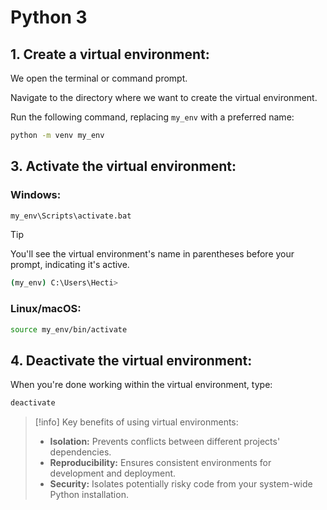# Python 3

## 1. Create a virtual environment:

We open the terminal or command prompt.

Navigate to the directory where we want to create the virtual environment.

Run the following command, replacing `my_env` with a preferred name:

```bash
python -m venv my_env
```

## 3. Activate the virtual environment:

### Windows:

```bash
my_env\Scripts\activate.bat
```

> [!tip]
> You'll see the virtual environment's name in parentheses before your prompt, indicating it's active.
> ```bash
> (my_env) C:\Users\Hecti>
> ```
> 
### Linux/macOS:

```bash
source my_env/bin/activate
```

## 4. Deactivate the virtual environment:

When you're done working within the virtual environment, type:

```bash
deactivate
```



> [!info] Key benefits of using virtual environments:
> - **Isolation:** Prevents conflicts between different projects' dependencies.
> - **Reproducibility:** Ensures consistent environments for development and deployment.
> - **Security:** Isolates potentially risky code from your system-wide Python installation.